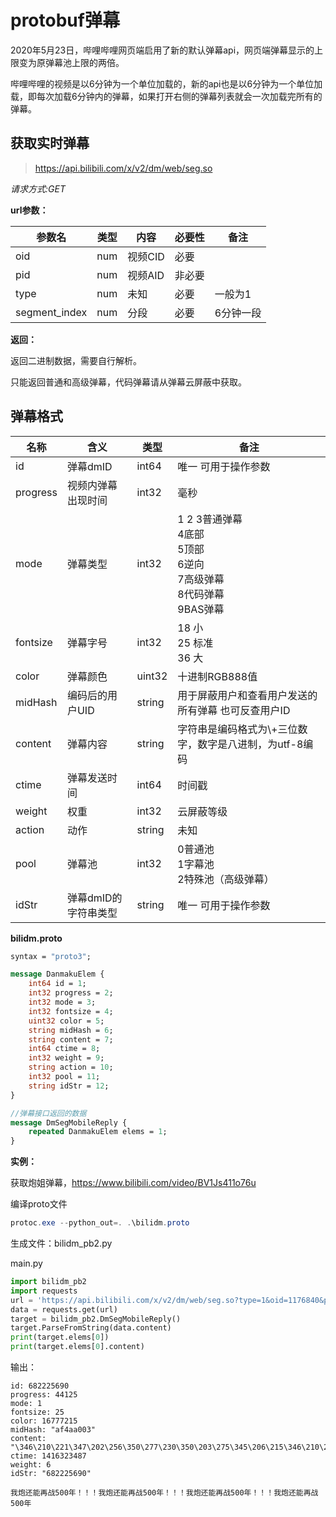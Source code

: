 # protobuf弹幕

2020年5月23日，哔哩哔哩网页端启用了新的默认弹幕api，网页端弹幕显示的上限变为原弹幕池上限的两倍。

哔哩哔哩的视频是以6分钟为一个单位加载的，新的api也是以6分钟为一个单位加载，即每次加载6分钟内的弹幕，如果打开右侧的弹幕列表就会一次加载完所有的弹幕。

## 获取实时弹幕

> https://api.bilibili.com/x/v2/dm/web/seg.so

*请求方式:GET*

**url参数：**

| 参数名        | 类型 | 内容    | 必要性 | 备注      |
| ------------- | ---- | ------- | ------ | --------- |
| oid           | num  | 视频CID | 必要   |           |
| pid           | num  | 视频AID | 非必要 |           |
| type          | num  | 未知    | 必要   | 一般为1   |
| segment_index | num  | 分段    | 必要   | 6分钟一段 |

**返回：**

返回二进制数据，需要自行解析。

只能返回普通和高级弹幕，代码弹幕请从弹幕云屏蔽中获取。

## 弹幕格式

| 名称     | 含义                 | 类型   | 备注                                                         |
| -------- | -------------------- | ------ | ------------------------------------------------------------ |
| id       | 弹幕dmID             | int64  | 唯一  可用于操作参数                                         |
| progress | 视频内弹幕出现时间   | int32  | 毫秒                                                         |
| mode     | 弹幕类型             | int32  | 1 2 3普通弹幕<br />4底部<br />5顶部<br />6逆向<br />7高级弹幕<br />8代码弹幕<br />9BAS弹幕 |
| fontsize | 弹幕字号             | int32  | 18 小<br />25 标准<br />36 大                                |
| color    | 弹幕颜色             | uint32 | 十进制RGB888值                                               |
| midHash  | 编码后的用户UID      | string | 用于屏蔽用户和查看用户发送的所有弹幕   也可反查用户ID        |
| content  | 弹幕内容             | string | 字符串是编码格式为\\+三位数字，数字是八进制，为utf-8编码     |
| ctime    | 弹幕发送时间         | int64  | 时间戳                                                       |
| weight   | 权重                 | int32  | 云屏蔽等级                                                   |
| action   | 动作                 | string | 未知                                                         |
| pool     | 弹幕池               | int32  | 0普通池<br />1字幕池<br />2特殊池（高级弹幕）                |
| idStr    | 弹幕dmID的字符串类型 | string | 唯一  可用于操作参数                                         |

**bilidm.proto**

```protobuf
syntax = "proto3";

message DanmakuElem {
    int64 id = 1;
    int32 progress = 2;
    int32 mode = 3;
    int32 fontsize = 4;
    uint32 color = 5;
    string midHash = 6;
    string content = 7;
    int64 ctime = 8;
    int32 weight = 9;
    string action = 10;
    int32 pool = 11;
    string idStr = 12;
}

//弹幕接口返回的数据
message DmSegMobileReply {
    repeated DanmakuElem elems = 1;
}
```

**实例：**

获取炮姐弹幕，https://www.bilibili.com/video/BV1Js411o76u

编译proto文件

```powershell
protoc.exe --python_out=. .\bilidm.proto
```

生成文件：bilidm_pb2.py

main.py

```python
import bilidm_pb2
import requests
url = 'https://api.bilibili.com/x/v2/dm/web/seg.so?type=1&oid=1176840&pid=810872&segment_index=1'
data = requests.get(url)
target = bilidm_pb2.DmSegMobileReply()
target.ParseFromString(data.content)
print(target.elems[0])
print(target.elems[0].content)
```

输出：

```shell
id: 682225690
progress: 44125
mode: 1
fontsize: 25
color: 16777215
midHash: "af4aa003"
content: "\346\210\221\347\202\256\350\277\230\350\203\275\345\206\215\346\210\230500\345\271\264\357\274\201\357\274\201\357\274\201\346\210\221\347\202\256\350\277\230\350\203\275\345\206\215\346\210\230500\345\271\264\357\274\201\357\274\201\357\274\201\346\210\221\347\202\256\350\277\230\350\203\275\345\206\215\346\210\230500\345\271\264\357\274\201\357\274\201\357\274\201\346\210\221\347\202\256\350\277\230\350\203\275\345\206\215\346\210\230500\345\271\264"
ctime: 1416323487
weight: 6
idStr: "682225690"

我炮还能再战500年！！！我炮还能再战500年！！！我炮还能再战500年！！！我炮还能再战500年
```

